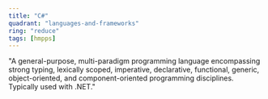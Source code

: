 ```yaml
---
title: "C#"
quadrant: "languages-and-frameworks"
ring: "reduce"
tags: [hmpps]
---
```


"A general-purpose, multi-paradigm programming language encompassing strong typing, lexically scoped, imperative, declarative, functional, generic, object-oriented, and component-oriented programming disciplines.  Typically used with .NET."
